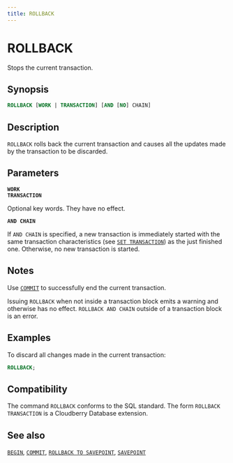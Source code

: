 ```yaml
---
title: ROLLBACK
---
```


# ROLLBACK

Stops the current transaction.

## Synopsis

```sql
ROLLBACK [WORK | TRANSACTION] [AND [NO] CHAIN]
```

## Description

`ROLLBACK` rolls back the current transaction and causes all the updates made by the transaction to be discarded.

## Parameters

**`WORK`**<br />
**`TRANSACTION`**

Optional key words. They have no effect.

**`AND CHAIN`**

If `AND CHAIN` is specified, a new transaction is immediately started with the same transaction characteristics (see [`SET TRANSACTION`](/docs/sql-stmts/sql-stmt-set-transaction.md)) as the just finished one. Otherwise, no new transaction is started.

## Notes

Use [`COMMIT`](/docs/sql-stmts/sql-stmt-commit.md) to successfully end the current transaction.

Issuing `ROLLBACK` when not inside a transaction block emits a warning and otherwise has no effect. `ROLLBACK AND CHAIN` outside of a transaction block is an error.

## Examples

To discard all changes made in the current transaction:

```sql
ROLLBACK;
```

## Compatibility

The command `ROLLBACK` conforms to the SQL standard. The form `ROLLBACK TRANSACTION` is a Cloudberry Database extension.

## See also

[`BEGIN`](/docs/sql-stmts/sql-stmt-begin.md), [`COMMIT`](/docs/sql-stmts/sql-stmt-commit.md), [`ROLLBACK TO SAVEPOINT`](/docs/sql-stmts/sql-stmt-rollback-to-savepoint.md), [`SAVEPOINT`](/docs/sql-stmts/sql-stmt-savepoint.md)
